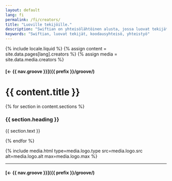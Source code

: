 ```yaml
---
layout: default
lang: fi
permalink: /fi/creators/
title: "Luoville tekijöille."
description: "Swiftian on yhteisölähtöinen alusta, jossa luovat tekijät voivat oppia, jakaa ja innovoida yhdessä."
keywords: "Swiftian, luovat tekijät, koodausyhteisö, yhteistyö"
---
```



{% include locale.liquid %}
{% assign content = site.data.pages[lang].creators %}
{% assign media = site.data.media.creators %}

#### [← {{ nav.groove }}]({{ prefix }}/groove/)

# {{ content.title }}

{% for section in content.sections %}
### {{ section.heading }}
{{ section.text }}

{% endfor %}

{% include media.html
  type=media.logo.type
  src=media.logo.src
  alt=media.logo.alt
  max=media.logo.max
%}

---

#### [← {{ nav.groove }}]({{ prefix }}/groove/)